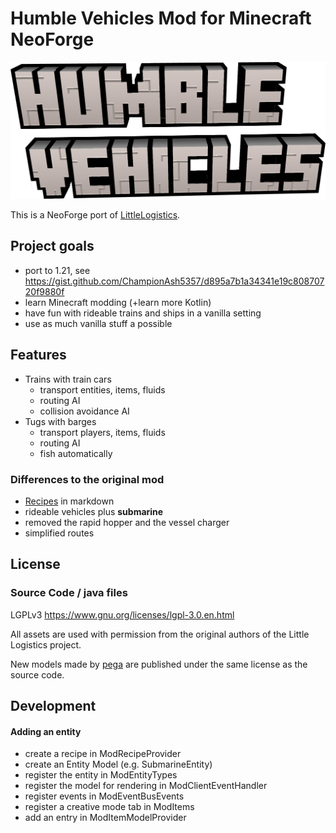 # Humble Vehicles Mod for Minecraft NeoForge


![logo](./humvee.png)

This is a NeoForge port of [LittleLogistics](https://littlelogistics.murad.dev/).

## Project goals

* port to 1.21, see https://gist.github.com/ChampionAsh5357/d895a7b1a34341e19c80870720f9880f
* learn Minecraft modding (+learn more Kotlin)
* have fun with rideable trains and ships in a vanilla setting
* use as much vanilla stuff a possible

## Features

- Trains with train cars
    - transport entities, items, fluids
    - routing AI
    - collision avoidance AI
- Tugs with barges
    - transport players, items, fluids
    - routing AI
    - fish automatically

### Differences to the original mod

- [Recipes](./recipes/readme.md) in markdown
- rideable vehicles plus **submarine**
- removed the rapid hopper and the vessel charger
- simplified routes

## License

### Source Code / java files

LGPLv3
https://www.gnu.org/licenses/lgpl-3.0.en.html

All assets are used with permission from the original authors of the Little Logistics project. 

New models made by [pega](https://www.fiverr.com/s/38y2BGL) are published under the same license as the source code.  

## Development

#### Adding an entity

* create a recipe in ModRecipeProvider
* create an Entity Model (e.g. SubmarineEntity)
* register the entity in ModEntityTypes
* register the model for rendering in ModClientEventHandler
* register events in ModEventBusEvents
* register a creative mode tab in ModItems
* add an entry in ModItemModelProvider